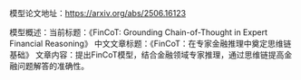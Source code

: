 模型论文地址：https://arxiv.org/abs/2506.16123

模型概述：当前标题：《FinCoT: Grounding Chain-of-Thought in Expert Financial Reasoning》
中文文章标题：《FinCoT：在专家金融推理中奠定思维链基础》
文章内容：提出FinCoT模型，结合金融领域专家推理，通过思维链提高金融问题解答的准确性。
